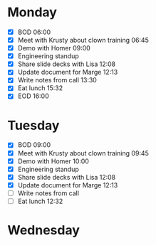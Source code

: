 # Monday

- [x] BOD 06:00
- [x] Meet with Krusty about clown training 06:45
- [x] Demo with Homer 09:00
- [x] Engineering standup
- [x] Share slide decks with Lisa 12:08
- [x] Update document for Marge 12:13
- [x] Write notes from call 13:30
- [x] Eat lunch 15:32
- [x] EOD 16:00

# Tuesday

- [x] BOD 09:00
- [x] Meet with Krusty about clown training 09:45
- [x] Demo with Homer 10:00
- [x] Engineering standup
- [x] Share slide decks with Lisa 12:08
- [x] Update document for Marge 12:13
- [ ] Write notes from call
- [ ] Eat lunch 12:32

# Wednesday
